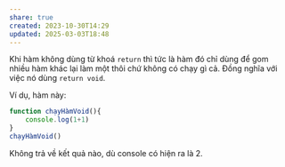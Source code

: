 ```yaml
---
share: true
created: 2023-10-30T14:29
updated: 2025-03-03T18:48
---
```

Khi hàm không dùng từ khoá `return` thì tức là hàm đó chỉ dùng để gom nhiều hàm khác lại làm một thôi chứ không có chạy gì cả. Đồng nghĩa với việc nó dùng `return void`.

Ví dụ, hàm này:
```js
function chạyHàmVoid(){
	console.log(1+1)
} 
chạyHàmVoid()
```
Không trả về kết quả nào, dù console có hiện ra là 2. 